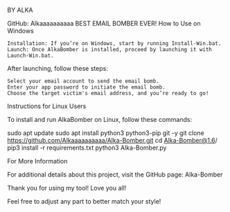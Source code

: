 BY ALKA

GitHub:
Alkaaaaaaaaaa
BEST EMAIL BOMBER EVER!
How to Use on Windows

    Installation: If you’re on Windows, start by running Install-Win.bat.
    Launch: Once AlkaBomber is installed, proceed by launching it with Launch-Win.bat.

After launching, follow these steps:

    Select your email account to send the email bomb.
    Enter your app password to initiate the email bomb.
    Choose the target victim's email address, and you’re ready to go!

Instructions for Linux Users

To install and run AlkaBomber on Linux, follow these commands:

 
sudo apt update
sudo apt install python3 python3-pip git -y
git clone https://github.com/Alkaaaaaaaaaa/Alka-Bomber.git
cd Alka-Bomber@1.6/
pip3 install -r requirements.txt
python3 Alka-Bomber.py

For More Information

For additional details about this project, visit the GitHub page:
Alka-Bomber

Thank you for using my tool! Love you all!

Feel free to adjust any part to better match your style!
